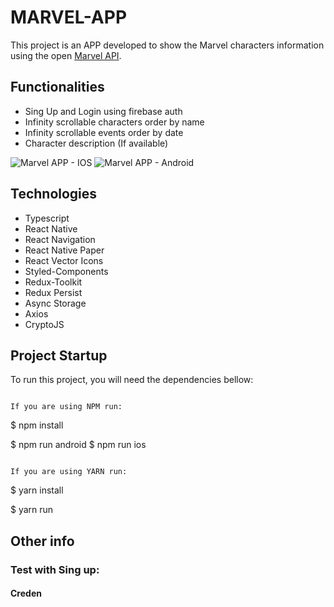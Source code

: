 # MARVEL-APP

This project is an APP developed to show the Marvel characters information using the open [Marvel API](https://developer.marvel.com/).

## Functionalities
- Sing Up and Login using firebase auth
- Infinity scrollable characters order by name
- Infinity scrollable events order by date
- Character description (If available)


![Marvel APP - IOS]()
![Marvel APP - Android]()

## Technologies
- Typescript
- React Native
- React Navigation
- React Native Paper
- React Vector Icons
- Styled-Components
- Redux-Toolkit
- Redux Persist
- Async Storage
- Axios
- CryptoJS


## Project Startup

To run this project, you will need the dependencies bellow:

```

If you are using NPM run:

```
$ npm install

$ npm run android
$ npm run ios
```

If you are using YARN run:

```
$ yarn install

$ yarn run

## Other info

### Test with Sing up: 
#### Creden


